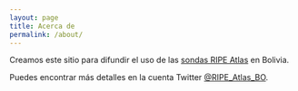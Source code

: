 ```yaml
---
layout: page
title: Acerca de
permalink: /about/
---
```


Creamos este sitio para difundir el uso de las [sondas RIPE Atlas](https://atlas.ripe.net/) en Bolivia.

Puedes encontrar más detalles en la cuenta Twitter [@RIPE_Atlas_BO](/https://twitter.com/RIPE_Atlas_BO).
